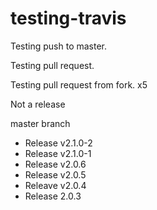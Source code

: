 # testing-travis

Testing push to master.

Testing pull request.

Testing pull request from fork. x5

Not a release

master branch

- Release v2.1.0-2
- Release v2.1.0-1
- Release v2.0.6
- Release v2.0.5
- Releave v2.0.4
- Release 2.0.3
